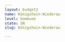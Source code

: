 ```yaml
---
layout: budget2
name: Königshain-Wiederau
level: kommune
state: SN
slug: Königshain-Wiederau

---
```



